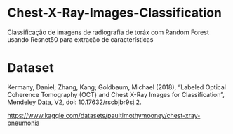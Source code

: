 # Chest-X-Ray-Images-Classification
Classificação de imagens de radiografia de toráx com Random Forest usando Resnet50 para extração de características

# Dataset
Kermany, Daniel; Zhang, Kang; Goldbaum, Michael (2018), “Labeled Optical Coherence Tomography (OCT) and Chest X-Ray Images for Classification”, Mendeley Data, V2, doi: 10.17632/rscbjbr9sj.2.

https://www.kaggle.com/datasets/paultimothymooney/chest-xray-pneumonia
